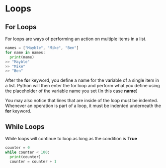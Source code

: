 # Loops

## For Loops
For loops are ways of performing an action on multiple items in a list.
```python
names = ["Mayble", "Mike", "Ben"]
for name in names:
  print(name)
>> "Mayble"
>> "Mike"
>> "Ben"
```
After the **for** keyword, you define a name for the variable of a single item in a list. Python will then enter the for loop and perform what you define using the placeholder of the variable name you set (In this case **name**)

You may also notice that lines that are inside of the loop must be indented. Whenever an operation is part of a loop, it must be indented underneath the **for** keyword.

## While Loops
While loops will continue to loop as long as the condition is **True**
```python
counter = 0
while counter < 100:
  print(counter)
  counter = counter + 1
```
